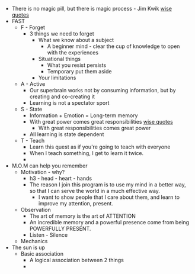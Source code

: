 - There is no magic pill, but there is magic process - Jim Kwik [wise quotes](<wise quotes.md>)
- FAST
    - F - Forget
        - 3 things we need to forget
            - What we know about a subject
                - A beginner mind - clear the cup of knowledge to open with the experiences
            - Situational things
                - What you resist persists 
                - Temporary put them aside
            - Your limitations
    - A - Active
        - Our superbrain works not by consuming information, but by creating and co-creating it
        - Learning is not a spectator sport
    - S - State
        - Information + Emotion = Long-term memory
        - With great power comes great responsibilities [wise quotes](<wise quotes.md>)
            - With great responsibilities comes great power
        - All learning is state dependent
    - T - Teach
        - Learn this quest as if you're going to teach with everyone
        - When I teach something, I get to learn it twice.
        - 
- M.O.M can help you remember
    - Motivation - why?
        - h3 - head - heart - hands
        - The reason I join this program is to use my mind in a better way, so that I can serve the world in a much effective way.
            - I want to show people that I care about them, and learn to improve my attention, present.
    - Observation
        - The art of memory is the art of ATTENTION
        - An incredible memory and a powerful presence come from being POWERFULLY PRESENT.
        - Listen - Silence
    -  Mechanics
- The sun is up
    - Basic association 
        - A logical association between 2 things
        - 

